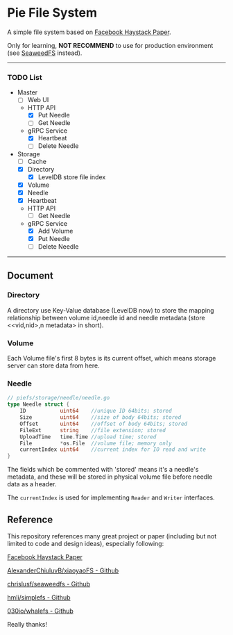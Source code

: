 # Pie File System

A simple file system based on [Facebook Haystack Paper](https://www.usenix.org/legacy/event/osdi10/tech/full_papers/Beaver.pdf).

Only for learning, **NOT RECOMMEND** to use for production environment (see [SeaweedFS](https://github.com/chrislusf/seaweedfs) instead).

---

### TODO List
- Master
    - [ ] Web UI
    - HTTP API
      - [x] Put Needle
      - [ ] Get Needle
    - gRPC Service
      - [x] Heartbeat
      - [ ] Delete Needle
- Storage
  - [ ] Cache
  - [x] Directory
    - [x] LevelDB store file index
  - [x] Volume
  - [x] Needle
  - [x] Heartbeat
  - HTTP API
    - [ ] Get Needle
  - gRPC Service
    - [x] Add Volume
    - [x] Put Needle
    - [ ] Delete Needle
---

## Document

### Directory

A directory use Key-Value database (LevelDB now) to store the mapping relationship between volume id,needle id and needle metadata (store <<vid,nid>,n metadata> in short). 

### Volume

Each Volume file's first 8 bytes is its current offset, which means storage server can store data from here.

### Needle

```go
// piefs/storage/needle/needle.go
type Needle struct {
	ID           uint64    //unique ID 64bits; stored
	Size         uint64    //size of body 64bits; stored
	Offset       uint64    //offset of body 64bits; stored
	FileExt      string    //file extension; stored
	UploadTime   time.Time //upload time; stored
	File         *os.File  //volume file; memory only
	currentIndex uint64    //current index for IO read and write
}
```

The fields which be commented with 'stored' means it's a needle's metadata, and these will be stored in physical volume file before needle data as a header.

The `currentIndex` is used for implementing `Reader` and `Writer` interfaces.

## Reference

This repository references many great project or paper (including but not limited to code and design ideas), especially following:

[Facebook Haystack Paper](https://www.usenix.org/legacy/event/osdi10/tech/full_papers/Beaver.pdf)

[AlexanderChiuluvB/xiaoyaoFS - Github](https://github.com/AlexanderChiuluvB/xiaoyaoFS)

[chrislusf/seaweedfs - Github](https://github.com/chrislusf/seaweedfs)

[hmli/simplefs - Github](https://github.com/hmli/simplefs)

[030io/whalefs - Github](https://github.com/030io/whalefs)

Really thanks!